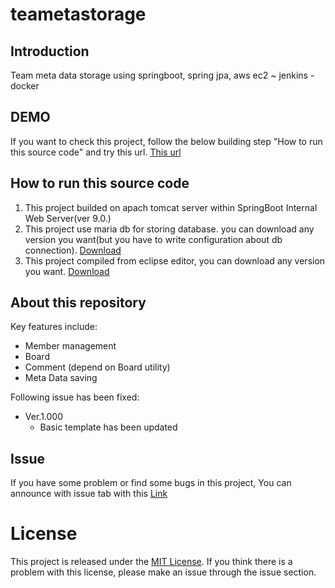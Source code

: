 # teametastorage

## Introduction 

Team meta data storage using springboot, spring jpa, aws ec2 ~ jenkins - docker


## DEMO

If you want to check this project, follow the below building step "How to run this source code" and try this url.
[This url](http://teametastorage.com/)


## How to run this source code

1. This project builded on apach tomcat server within SpringBoot Internal Web Server(ver 9.0.)
2. This project use maria db for storing database. you can download any version you want(but you have to write configuration about db connection).
[Download](https://mariadb.org/download/)
3. This project compiled from eclipse editor, you can download any version you want.
[Download](https://www.eclipse.org/downloads/)


## About this repository

Key features include:

- Member management
- Board
- Comment (depend on Board utility)   
- Meta Data saving

Following issue has been fixed:

- Ver.1.000
    * Basic template has been updated


## Issue

If you have some problem or find some bugs in this project, You can announce with issue tab with this [Link](https://github.com/LucestDail/teametastorage/issues)


# License
This project is released under the [MIT License](https://choosealicense.com/licenses/mit/). If you think there is a problem with this license, please make an issue through the issue section.